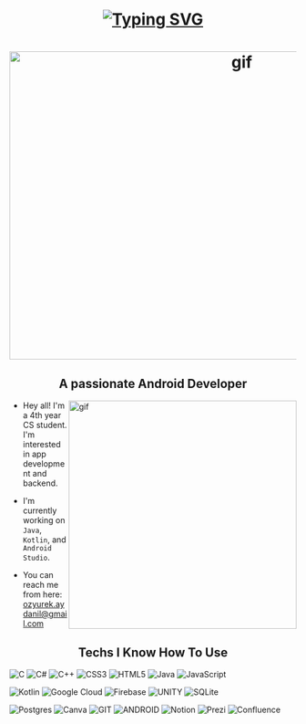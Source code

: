 <h1 align="center">  
<a href="https://git.io/typing-svg"><img src="https://readme-typing-svg.herokuapp.com?font=Lora&weight=500&size=30&pause=1000&color=9B30DC&center=true&repeat=false&width=435&lines=Hey!+I'm+Ayda.." alt="Typing SVG" /></a></a></h1>

<h1 align="center">  
<img src="https://github.com/aydozy/aydozy/assets/104395137/9398e074-f73c-4ae4-90af-6e3cb4a5e4b9" alt="gif" width="800" height="540"></h1>

<h2 align="center"> A passionate Android Developer </h2>

<img src="https://github.com/aydozy/aydozy/assets/104395137/9f897dbc-2797-45ec-b4c3-c6629a05d848" alt = "gif" align = "right" width="400" >




 - Hey all! I'm a 4th year CS student. I'm interested in app development and backend.
   
 - I'm currently working on `Java`, `Kotlin`, and `Android Studio`.

 - You can reach me from here: ozyurek.aydanil@gmail.com

<h2 align="center"> Techs I Know How To Use </h2>

![C](https://img.shields.io/badge/c-%2300599C.svg?style=flat-square&logo=c&logoColor=white) ![C#](https://img.shields.io/badge/c%23-%23239120.svg?style=flat-square&logo=c-sharp&logoColor=white) ![C++](https://img.shields.io/badge/c++-%2300599C.svg?style=flat-square&logo=c%2B%2B&logoColor=white) ![CSS3](https://img.shields.io/badge/css3-%231572B6.svg?style=flat-square&logo=css3&logoColor=white) ![HTML5](https://img.shields.io/badge/html5-%23E34F26.svg?style=flat-square&logo=html5&logoColor=white) ![Java](https://img.shields.io/badge/java-%23ED8B00.svg?style=flat-square&logo=java&logoColor=white) ![JavaScript](https://img.shields.io/badge/javascript-%23323330.svg?style=flat-square&logo=javascript&logoColor=%23F7DF1E) 

![Kotlin](https://img.shields.io/badge/kotlin-%230095D5.svg?style=flat-square&logo=kotlin&logoColor=white) ![Google Cloud](https://img.shields.io/badge/Google%20Cloud-%234285F4.svg?style=flat-square&logo=google-cloud&logoColor=white) 
![Firebase](https://img.shields.io/badge/firebase-%23039BE5.svg?style=flat-square&logo=firebase) ![UNITY](https://img.shields.io/badge/Unity-%2320232a.svg?style=flat-square&logo=unity&logoColor=white) ![SQLite](https://img.shields.io/badge/sqlite-%2307405e.svg?style=flat-square&logo=sqlite&logoColor=white) 

![Postgres](https://img.shields.io/badge/postgres-%23316192.svg?style=flat-square&logo=postgresql&logoColor=white) ![Canva](https://img.shields.io/badge/Canva-%2300C4CC.svg?style=flat-square&logo=Canva&logoColor=white)
![GIT](https://img.shields.io/badge/Git-fc6d26?style=flat-square&logo=git&logoColor=white) ![ANDROID](https://img.shields.io/badge/android-%2320232a.svg?style=flat-square&logo=android&logoColor=%a4c639) ![Notion](https://img.shields.io/badge/Notion-%23000000.svg?style=flat-square&logo=notion&logoColor=white) ![Prezi](https://img.shields.io/badge/Prezi-%23000000.svg?style=flat-square&logo=Prezi&logoColor=white) ![Confluence](https://img.shields.io/badge/confluence-%23172BF4.svg?style=flat-square&logo=confluence&logoColor=white)






<!-- Proudly created with GPRM ( https://gprm.itsvg.in ) -->
